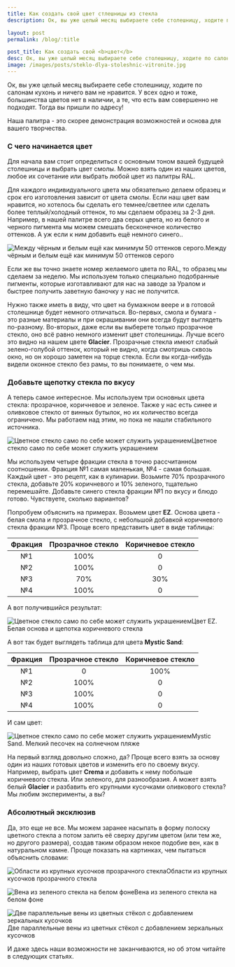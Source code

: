 ```yaml
---
title: Как создать свой цвет стлешницы из стекла
description: Ок, вы уже целый месяц выбираете себе столешницу, ходите по салонам кухонь и ничего вам не нравится. У всех одно и тоже, большинства цветов нет в наличии, а те, что есть вам совершенно не подходят. 

layout: post
permalink: /blog/:title

post_title: Как создать свой <b>цвет</b>
desc: Ок, вы уже целый месяц выбираете себе столешницу, ходите по салонам кухонь и ничего вам не нравится. У всех одно и тоже, большинства цветов нет в наличии, а те, что есть вам совершенно не подходят. Тогда вы пришли по адресу!
image: /images/posts/steklo-dlya-stoleshnic-vitronite.jpg
---
```

Ок, вы уже целый месяц выбираете себе столешницу, ходите по салонам кухонь и ничего вам не нравится. У всех одно и тоже, большинства цветов нет в наличии, а те, что есть вам совершенно не подходят. Тогда вы пришли по адресу!

Наша палитра - это скорее демонстрация возможностей и основа для вашего творчества.

### С чего начинается цвет

Для начала вам стоит определиться с основным тоном вашей будущей столешницы и выбрать цвет смолы. Можно взять один из наших цветов, любое их сочетание или выбрать любой цвет из палитры RAL.

Для каждого индивидуального цвета мы обязательно делаем образец и срок его изготовления зависит от цвета смолы. Если наш цвет вам нравится, но хотелось бы сделать его темнее/светлее или сделать более теплый/холодный оттенок, то мы сделаем образец за 2-3 дня. Например, в нашей палитре всего два серых цвета, но из белого и черного пигмента мы можем смешать бесконечное количество оттенков. А уж если к ним добавить ещё немного синего..
<p class="image fit fig"><img src="/images/posts/serie-cveta-stoleshnic.jpg" alt="Между чёрным и белым ещё как минимум 50 оттенков серого."/>Между чёрным и белым ещё как минимум 50 оттенков серого</p>

Если же вы точно знаете номер желаемого цвета по RAL, то образец мы сделаем за неделю. Мы используем только специально подобранные пигменты, которые изготавливают для нас на заводе за Уралом и быстрее получить заветную баночку у нас не получится.

Нужно также иметь в виду, что цвет на бумажном веере и в готовой столешнице будет немного отличаться. Во-первых, смола и бумага - это разные материалы и при окрашивании они всегда будут выглядеть по-разному. Во-вторых, даже если вы выберете только прозрачное стекло, оно всё равно немного изменит цвет столешницы. Лучше всего это видно на нашем цвете **Glacier**. Прозрачные стекла имеют слабый зелено-голубой оттенок, который не видно, когда смотришь сквозь окно, но он хорошо заметен на торце стекла. Если вы когда-нибудь видели оконное стекло без рамы, то вы понимаете, о чем мы.

### Добавьте щепотку стекла по вкусу

А теперь самое интересное. Мы используем три основных цвета стекла: прозрачное, коричневое и зеленое. Также у нас есть синее и оливковое стекло от винных бутылок, но их количество всегда ограничено. Мы работаем над этим, но пока не нашли стабильного источника.
<p class="image fit fig"><img src="/images/posts/cveta-stekla.jpg" alt="Цветное стекло само по себе может служить украшением"/>Цветное стекло само по себе может служить украшением</p>

Мы используем четыре фракции стекла в точно рассчитанном соотношении. Фракция №1 самая маленькая, №4 - самая большая. Каждый цвет - это рецепт, как в кулинарии. Возьмите 70% прозрачного стекла, добавьте 20% коричневого и 10% зеленого, тщательно перемешайте. Добавьте синего стекла фракции №1 по вкусу и блюдо готово. Чувствуете, сколько вариантов?

Попробуем объяснить на примерах. Возьмем цвет **EZ**. Основа цвета - белая смола и прозрачное стекло, с небольшой добавкой коричневого стекла фракции №3. Проще всего представить цвет в виде таблицы:

| Фракция | Прозрачное стекло | Коричневое стекло |
|:---:|:---:|:---:|
|№1|100%|0|
|№2|100%|0|
|№3|70%|30%|
|№4|100%|0|

А вот получившийся результат:
<p class="image fit fig"><img src="/images/posts/Vitronite-by-decorce-EZ.jpg" alt="Цветное стекло само по себе может служить украшением"/>Цвет EZ. Белая основа и щепотка коричневого стекла</p>

А вот так будет выглядеть таблица для цвета **Mystic Sand**:

| Фракция | Прозрачное стекло | Коричневое стекло |
|:---:|:---:|:---:|
|№1|0|100%|
|№2|100%|0|
|№3|100%|0|
|№4|100%|0|

И сам цвет:
<p class="image fit fig"><img src="/images/posts/Vitronite-by-decorce-Mystic-Sand.jpg" alt="Цветное стекло само по себе может служить украшением"/>Mystic Sand. Мелкий песочек на солнечном пляже</p>

На первый взгляд довольно сложно, да? Проще всего взять за основу один из наших готовых цветов и изменить его по своему вкусу. Например, выбрать цвет **Crema** и добавить к нему побольше коричневого стекла. Или зеленого, для разнообразия. А может взять белый **Glacier** и разбавить его крупными кусочками оливкового стекла? Мы любим эксперименты, а вы?

### Абсолютный эксклюзив

Да, это еще не все. Мы можем заранее насыпать в форму полоску цветного стекла а потом залить её сверху другим цветом (или тем же, но другого размера), создав таким образом некое подобие вен, как в натуральном камне. Проще показать на картинках, чем пытаться объяснить словами:
<p class="image fit fig"><img src="/images/posts/vena.jpg" alt="Области из крупных кусочков прозрачного стекла"/>Области из крупных кусочков прозрачного стекла</p>
<p class="image fit fig"><img src="/images/posts/cvetnaya-vena-2.jpg" alt="Вена из зеленого стекла на белом фоне"/>Вена из зеленого стекла на белом фоне</p>
<p class="image fit fig"><img src="/images/posts/cvetnaya-vena-1.jpg" alt="Две параллельные вены из цветных стёкол с добавлением зеркальных кусочков"/>Две параллельные вены из цветных стёкол с добавлением зеркальных кусочков</p>

И даже здесь наши возможности не заканчиваются, но об этом читайте в следующих статьях.